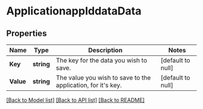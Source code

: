 # ApplicationappIddataData

## Properties
Name | Type | Description | Notes
------------ | ------------- | ------------- | -------------
**Key** | **string** | The key for the data you wish to save. | [default to null]
**Value** | **string** | The value you wish to save to the application, for it&#x27;s key. | [default to null]

[[Back to Model list]](../README.md#documentation-for-models) [[Back to API list]](../README.md#documentation-for-api-endpoints) [[Back to README]](../README.md)

